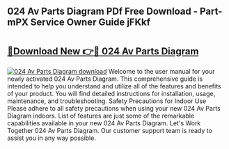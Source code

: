## 024 Av Parts Diagram PDf Free Download - Part-mPX Service Owner Guide jFKkf

# <h2><a href="http://dfjjqu.blite.top/?on=024+Av+Parts+Diagram">🔗Download New 👉🔴 024 Av Parts Diagram</a></h2>

[![024 Av Parts Diagram download](https://i.imgur.com/lujVjoI.png)](http://dfjjqu.blite.top/?on=024+Av+Parts+Diagram)
Welcome to the user manual for your newly activated 024 Av Parts Diagram. This comprehensive guide is intended to help you understand and utilize all of the features and benefits of your product. You will find detailed instructions for installation, usage, maintenance, and troubleshooting. Safety Precautions for Indoor Use Please adhere to all safety precautions when using your new 024 Av Parts Diagram indoors. List of features are just some of the remarkable capabilities available in your new 024 Av Parts Diagram. Let's Work Together 024 Av Parts Diagram. Our customer support team is ready to assist you in any way possible.
